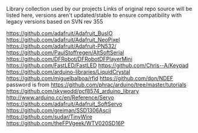 Library collection used by our projects
Links of original repo source will be listed here, versions aren't updated/stable to ensure compatibility with legacy versions
based on SVN rev 355

https://github.com/adafruit/Adafruit_BusIO
https://github.com/adafruit/Adafruit_NeoPixel
https://github.com/adafruit/Adafruit-PN532/
https://github.com/PaulStoffregen/AltSoftSerial
https://github.com/DFRobot/DFRobotDFPlayerMini
https://github.com/FastLED/FastLED
https://github.com/Chris--A/Keypad
https://github.com/arduino-libraries/LiquidCrystal
https://github.com/miguelbalboa/rfid
https://github.com/don/NDEF
password is from https://github.com/phrac/arduino/tree/master/tutorials
https://github.com/skywodd/pcf8574_arduino_library
http://www.arduino.cc/en/Reference/Servo
https://github.com/adafruit/Adafruit_SoftServo
https://github.com/greiman/SSD1306Ascii
https://github.com/sudar/TinyWire
https://github.com/theFPVgeek/WTV020SD16P
